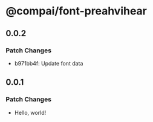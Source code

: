 # @compai/font-preahvihear

## 0.0.2

### Patch Changes

- b971bb4f: Update font data

## 0.0.1

### Patch Changes

- Hello, world!
